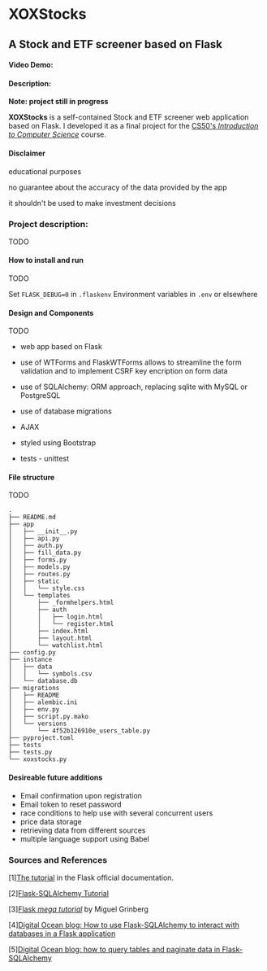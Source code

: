 # XOXStocks
## A Stock and ETF screener based on Flask
#### Video Demo:  <URL HERE>
#### Description:

__Note: project still in progress__

__XOXStocks__ is a self-contained Stock and ETF screener web application based on Flask. I developed it as a final project for the [CS50's _Introduction to Computer Science_](https://cs50.harvard.edu/x/2024) course.

#### Disclaimer

educational purposes

no guarantee about the accuracy of the data provided by the app

it shouldn't be used to make investment decisions

### Project description:

TODO

#### How to install and run

TODO

Set `FLASK_DEBUG=0` in `.flaskenv`
Environment variables in `.env` or elsewhere

#### Design and Components

TODO

- web app based on Flask

- use of WTForms and FlaskWTForms allows to streamline the form validation and to implement CSRF key encription on form data

- use of SQLAlchemy: ORM approach, replacing sqlite with MySQL or PostgreSQL

- use of database migrations

- AJAX

- styled using Bootstrap

- tests - unittest

#### File structure

TODO

```
.
├── README.md
├── app
│   ├── __init__.py
│   ├── api.py
│   ├── auth.py
│   ├── fill_data.py
│   ├── forms.py
│   ├── models.py
│   ├── routes.py
│   ├── static
│   │   └── style.css
│   └── templates
│       ├── _formhelpers.html
│       ├── auth
│       │   ├── login.html
│       │   └── register.html
│       ├── index.html
│       ├── layout.html
│       └── watchlist.html
├── config.py
├── instance
│   ├── data
│   │   └── symbols.csv
│   └── database.db
├── migrations
│   ├── README
│   ├── alembic.ini
│   ├── env.py
│   ├── script.py.mako
│   └── versions
│       └── 4f52b126910e_users_table.py
├── pyproject.toml
├── tests
├── tests.py
└── xoxstocks.py
```

#### Desireable future additions

- Email confirmation upon registration
- Email token to reset password
- race conditions to help use with several concurrent users
- price data storage
- retrieving data from different sources
- multiple language support using Babel

### Sources and References

[1][The tutorial](https://flask.palletsprojects.com/en/3.0.x/tutorial/) in the Flask official documentation.

[2][Flask-SQLAlchemy Tutorial](https://flask-sqlalchemy.palletsprojects.com/en/3.0.x/quickstart/)

[3][Flask _mega tutorial_](https://blog.miguelgrinberg.com/post/the-flask-mega-tutorial-part-iv-database) by Miguel Grinberg

[4][Digital Ocean blog: How to use Flask-SQLAlchemy to interact with databases in a Flask application](https://www.digitalocean.com/community/tutorials/how-to-use-flask-sqlalchemy-to-interact-with-databases-in-a-flask-application)

[5][Digital Ocean blog: how to query tables and paginate data in Flask-SQLAlchemy](https://www.digitalocean.com/community/tutorials/how-to-query-tables-and-paginate-data-in-flask-sqlalchemy)